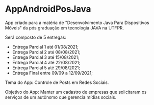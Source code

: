 # AppAndroidPosJava
App criado para a matéria de "Desenvolvimento Java Para Dispositivos Móveis" da pós graduação em tecnologia JAVA na UTFPR.

Será composto de 5 entregas:
  - Entrega Parcial 1 até 01/08/2021;
  - Entrega Parcial 2 até 08/08/2021;
  - Entrega Parcial 3 até 15/08/2021;
  - Entrega Parcial 4 até 22/08/2021;
  - Entrega Parcial 5 até 29/08/2021;
  - Entrega Final entre 09/09 a 12/09/2021;

Tema do App:
  Controle de Posts em Redes Sociais.
  
Objetivo do App:
  Manter um cadastro de empresas que solicitaram os serviços de um autônomo que gerencia mídias sociais.
